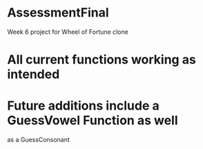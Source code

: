 # AssessmentFinal
Week 6 project for Wheel of Fortune clone

# All current functions working as intended

# Future additions include a GuessVowel Function as well 
as a GuessConsonant 